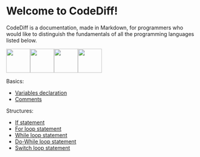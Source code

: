 # Welcome to CodeDiff!

CodeDiff is a documentation, made in Markdown, for programmers who would like to distinguish the fundamentals of all the programming languages listed below.

<img src="https://cdn.jsdelivr.net/gh/devicons/devicon/icons/python/python-original.svg" width="64" height="64"/><img src="https://cdn.jsdelivr.net/gh/devicons/devicon/icons/perl/perl-original.svg" width="64" height="64"/><img src="https://cdn.jsdelivr.net/gh/devicons/devicon/icons/java/java-original.svg" width="64" height="64"/><img src="https://cdn.jsdelivr.net/gh/devicons/devicon/icons/cplusplus/cplusplus-original.svg" width="64" height="64"/>

Basics:
- [Variables declaration](basics/variables.md)
- [Comments](basics/comment.md)

Structures:
- [If statement](structures/if-statement.md)
- [For loop statement](structures/for-loop.md)
- [While loop statement](structures/while-loop.md)
- [Do-While loop statement](structures/do-while-loop.md)
- [Switch loop statement](structures/switch-statement.md)

